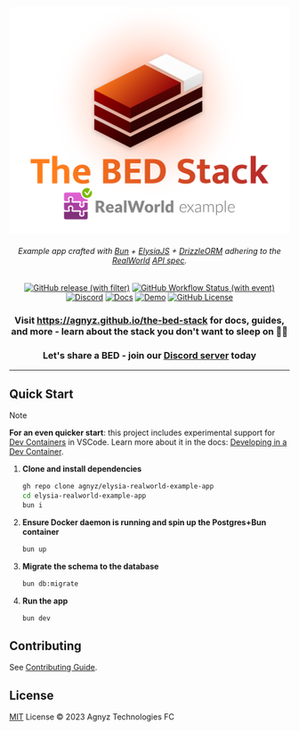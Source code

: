 <div align='center'>

![Logo for The BED Stack RealWorld example](logo.png)

###### _Example app crafted with [Bun](https://github.com/oven-sh/bun) + [ElysiaJS](https://github.com/elysiajs/elysia) + [DrizzleORM](https://github.com/drizzle-team/drizzle-orm) adhering to the [RealWorld](https://github.com/gothinkster/realworld) [API spec](https://realworld-docs.netlify.app/docs/specs/backend-specs/introduction/)._

[![GitHub release (with filter)](https://img.shields.io/github/v/release/agnyz/elysia-realworld-example-app?label&color=orange)](https://github.com/agnyz/elysia-realworld-example-app/releases)
[![GitHub Workflow Status (with event)](https://img.shields.io/github/actions/workflow/status/agnyz/elysia-realworld-example-app/test.yml)](https://github.com/agnyz/elysia-realworld-example-app/actions/workflows/test.yml) [![Discord](https://img.shields.io/badge/Discord-Agnyz%20Technologies-%235865F2)](https://discord.gg/PH4rBdTU) [![Docs](https://img.shields.io/badge/docs-website-blue)](https://agnyz.github.io/elysia-realworld-example-app) [![Demo](https://img.shields.io/badge/demo-website-blue)](https://demo.realworld.io/) [![GitHub License](https://img.shields.io/github/license/agnyz/elysia-realworld-example-app)](https://github.com/agnyz/elysia-realworld-example-app/blob/main/LICENSE)

### Visit https://agnyz.github.io/the-bed-stack for docs, guides, and more - learn about the stack you don't want to sleep on 🛌💤

### Let's share a BED - join our [Discord server](https://discord.gg/PH4rBdTU) today


</div>

---

## Quick Start

> [!NOTE]
> **For an even quicker start**: this project includes experimental support for [Dev Containers](https://code.visualstudio.com/docs/remote/containers) in VSCode. Learn more about it in the docs: [Developing in a Dev Container](https://agnyz.github.io/elysia-realworld-example-app/dev-container.html).

1. **Clone and install dependencies**

    ```sh
    gh repo clone agnyz/elysia-realworld-example-app
    cd elysia-realworld-example-app
    bun i
    ```

2. **Ensure Docker daemon is running and spin up the Postgres+Bun container**

    ```sh
    bun up
    ```
3. **Migrate the schema to the database**

    ```sh
    bun db:migrate
    ```

4. **Run the app**

    ```sh
    bun dev
    ```

## Contributing

See [Contributing Guide](CONTRIBUTING.md).

## License

[MIT](LICENSE) License © 2023 Agnyz Technologies FC
